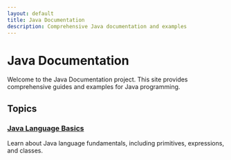 ```yaml
---
layout: default
title: Java Documentation
description: Comprehensive Java documentation and examples
---
```


# Java Documentation

Welcome to the Java Documentation project. This site provides comprehensive guides and examples for Java programming.

## Topics

### [Java Language Basics](language-basics/index.html)

Learn about Java language fundamentals, including primitives, expressions, and classes.
